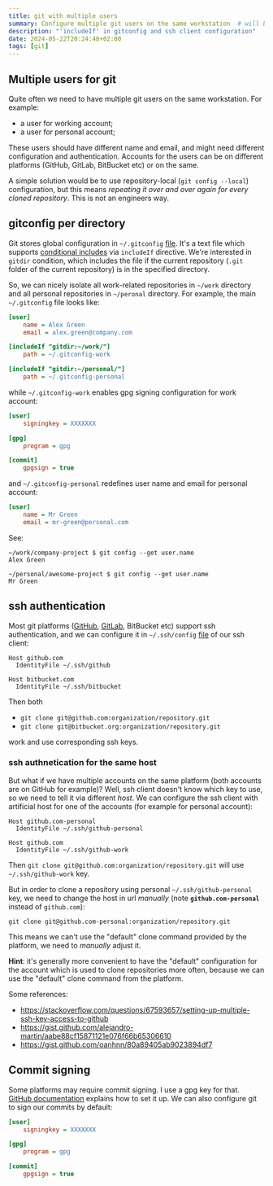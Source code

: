 ```yaml
---
title: git with multiple users
summary: Configure multiple git users on the same workstation  # will be shown on a post card on the main page
description: "'includeIf' in gitconfig and ssh client configuration"
date: 2024-05-22T20:24:48+02:00
tags: [git]
---
```


## Multiple users for git

Quite often we need to have multiple git users on the same workstation. For example:

- a user for working account;
- a user for personal account;

These users should have different name and email, and might need different configuration and authentication.
Accounts for the users can be on different platforms (GitHub, GitLab, BitBucket etc) or on the same.

A simple solution would be to use repository-local (`git config --local`) configuration,
but this means _repeating it over and over again for every cloned repository_.
This is not an engineers way.

## gitconfig per directory

Git stores global configuration in `~/.gitconfig` [file](https://git-scm.com/docs/git-config#_configuration_file).
It's a text file which supports [conditional includes](https://git-scm.com/docs/git-config#_conditional_includes) via `includeIf` directive.
We're interested in `gitdir` condition, which includes the file if the current repository
(`.git` folder of the current repository) is in the specified directory.

So, we can nicely isolate all work-related repositories in `~/work` directory and all personal repositories in `~/peronal` directory.
For example, the main `~/.gitconfig` file looks like:

```ini
[user]
    name = Alex Green
    email = alex.green@company.com

[includeIf "gitdir:~/work/"]
    path = ~/.gitconfig-work

[includeIf "gitdir:~/personal/"]
    path = ~/.gitconfig-personal
```

while `~/.gitconfig-work` enables gpg signing configuration for work account:

```ini
[user]
    signingkey = XXXXXXX

[gpg]
    program = gpg

[commit]
    gpgsign = true
```

and `~/.gitconfig-personal` redefines user name and email for personal account:

```ini
[user]
    name = Mr Green
    email = mr-green@personal.com
```

See:

```console
~/work/company-project $ git config --get user.name
Alex Green

~/personal/awesome-project $ git config --get user.name
Mr Green
```

## ssh authentication

Most git platforms ([GitHub](https://docs.github.com/en/authentication/connecting-to-github-with-ssh),
[GitLab](https://docs.gitlab.com/ee/user/ssh.html), BitBucket etc) support ssh authentication, and we can configure it
in `~/.ssh/config` [file](https://www.ssh.com/academy/ssh/config) of our ssh client:

```
Host github.com
  IdentityFile ~/.ssh/github

Host bitbucket.com
  IdentityFile ~/.ssh/bitbucket
```

Then both

- `git clone git@github.com:organization/repository.git`
- `git clone git@bitbucket.org:organization/repository.git`

work and use corresponding ssh keys.

### ssh authnetication for the same host

But what if we have multiple accounts on the same platform (both accounts are on GitHub for example)?
Well, ssh client doesn't know which key to use, so we need to tell it via different _host_.
We can configure the ssh client with artificial host for one of the accounts (for example for personal account):

```
Host github.com-personal
  IdentityFile ~/.ssh/github-personal

Host github.com
  IdentityFile ~/.ssh/github-work
```

Then `git clone git@github.com:organization/repository.git` will use `~/.ssh/github-work` key.

But in order to clone a repository using personal `~/.ssh/github-personal` key, we need to change the host in url _manually_
(note **`github.com-personal`** instead of `github.com`):

```
git clone git@github.com-personal:organization/repository.git
```

This means we can't use the "default" clone command
provided by the platform, we need to _manually_ adjust it.

**Hint**: it's generally more convenient to have the "default" configuration for the account
which is used to clone repositories more often, because we can use the "default" clone command from the platform.

Some references:

- https://stackoverflow.com/questions/67593657/setting-up-multiple-ssh-key-access-to-github
- https://gist.github.com/alejandro-martin/aabe88cf15871121e076f66b65306610
- https://gist.github.com/oanhnn/80a89405ab9023894df7

## Commit signing

Some platforms may require commit signing. I use a gpg key for that.
[GitHub documentation](https://docs.github.com/en/authentication/managing-commit-signature-verification/about-commit-signature-verification)
explains how to set it up. We can also configure git to sign our commits by default:

```ini
[user]
    signingkey = XXXXXXX

[gpg]
    program = gpg

[commit]
    gpgsign = true
```
